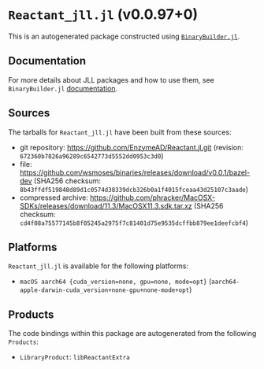 # `Reactant_jll.jl` (v0.0.97+0)

This is an autogenerated package constructed using [`BinaryBuilder.jl`](https://github.com/JuliaPackaging/BinaryBuilder.jl).

## Documentation

For more details about JLL packages and how to use them, see `BinaryBuilder.jl` [documentation](https://docs.binarybuilder.org/stable/jll/).

## Sources

The tarballs for `Reactant_jll.jl` have been built from these sources:

* git repository: https://github.com/EnzymeAD/Reactant.jl.git (revision: `672360b7826a96289c6542773d5552dd0953c3d0`)
* file: https://github.com/wsmoses/binaries/releases/download/v0.0.1/bazel-dev (SHA256 checksum: `8b43ffdf519848d89d1c0574d38339dcb326b0a1f4015fceaa43d25107c3aade`)
* compressed archive: https://github.com/phracker/MacOSX-SDKs/releases/download/11.3/MacOSX11.3.sdk.tar.xz (SHA256 checksum: `cd4f08a75577145b8f05245a2975f7c81401d75e9535dcffbb879ee1deefcbf4`)

## Platforms

`Reactant_jll.jl` is available for the following platforms:

* `macOS aarch64 {cuda_version=none, gpu=none, mode=opt}` (`aarch64-apple-darwin-cuda_version+none-gpu+none-mode+opt`)

## Products

The code bindings within this package are autogenerated from the following `Products`:

* `LibraryProduct`: `libReactantExtra`
